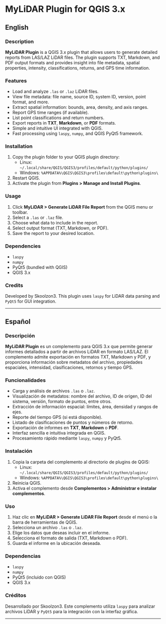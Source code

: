 # MyLiDAR Plugin for QGIS 3.x

## English

### Description
**MyLiDAR Plugin** is a QGIS 3.x plugin that allows users to generate detailed reports from LAS/LAZ LiDAR files. The plugin supports TXT, Markdown, and PDF output formats and provides insight into file metadata, spatial properties, intensity, classifications, returns, and GPS time information.

### Features
- Load and analyze `.las` or `.laz` LiDAR files.
- View file metadata: file name, source ID, system ID, version, point format, and more.
- Extract spatial information: bounds, area, density, and axis ranges.
- Report GPS time ranges (if available).
- List point classifications and return numbers.
- Export reports in **TXT**, **Markdown**, or **PDF** formats.
- Simple and intuitive UI integrated with QGIS.
- Fast processing using `laspy`, `numpy`, and QGIS PyQt5 framework.

### Installation
1. Copy the plugin folder to your QGIS plugin directory:
   - Linux: `~/.local/share/QGIS/QGIS3/profiles/default/python/plugins/`
   - Windows: `%APPDATA%\QGIS\QGIS3\profiles\default\python\plugins\`
2. Restart QGIS.
3. Activate the plugin from **Plugins > Manage and Install Plugins**.

### Usage
1. Click **MyLiDAR > Generate LiDAR File Report** from the QGIS menu or toolbar.
2. Select a `.las` or `.laz` file.
3. Choose what data to include in the report.
4. Select output format (TXT, Markdown, or PDF).
5. Save the report to your desired location.

### Dependencies
- `laspy`
- `numpy`
- PyQt5 (bundled with QGIS)
- QGIS 3.x

### Credits
Developed by Skoolzon3.
This plugin uses `laspy` for LiDAR data parsing and `PyQt5` for GUI integration.

---

## Español

### Descripción
**MyLiDAR Plugin** es un complemento para QGIS 3.x que permite generar informes detallados a partir de archivos LiDAR en formato LAS/LAZ. El complemento admite exportación en formatos TXT, Markdown y PDF, y proporciona información sobre metadatos del archivo, propiedades espaciales, intensidad, clasificaciones, retornos y tiempo GPS.

### Funcionalidades
- Carga y análisis de archivos `.las` o `.laz`.
- Visualización de metadatos: nombre del archivo, ID de origen, ID del sistema, versión, formato de puntos, entre otros.
- Extracción de información espacial: límites, área, densidad y rangos de ejes.
- Reporte del tiempo GPS (si está disponible).
- Listado de clasificaciones de puntos y números de retorno.
- Exportación de informes en **TXT**, **Markdown** o **PDF**.
- Interfaz sencilla e intuitiva integrada en QGIS.
- Procesamiento rápido mediante `laspy`, `numpy` y PyQt5.

### Instalación
1. Copia la carpeta del complemento al directorio de plugins de QGIS:
   - Linux: `~/.local/share/QGIS/QGIS3/profiles/default/python/plugins/`
   - Windows: `%APPDATA%\QGIS\QGIS3\profiles\default\python\plugins\`
2. Reinicia QGIS.
3. Activa el complemento desde **Complementos > Administrar e instalar complementos**.

### Uso
1. Haz clic en **MyLiDAR > Generate LiDAR File Report** desde el menú o la barra de herramientas de QGIS.
2. Selecciona un archivo `.las` o `.laz`.
3. Elige los datos que deseas incluir en el informe.
4. Selecciona el formato de salida (TXT, Markdown o PDF).
5. Guarda el informe en la ubicación deseada.

### Dependencias
- `laspy`
- `numpy`
- PyQt5 (incluido con QGIS)
- QGIS 3.x

### Créditos
Desarrollado por Skoolzon3.
Este complemento utiliza `laspy` para analizar archivos LiDAR y `PyQt5` para la integración con la interfaz gráfica.

---
